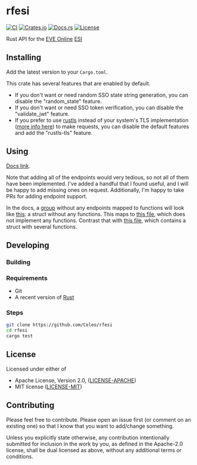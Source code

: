 # rfesi

[![CI](https://github.com/Celeo/rfesi/workflows/CI/badge.svg?branch=master)](https://github.com/celeo/rfesi/actions?query=workflow%3ACI)
[![Crates.io](https://img.shields.io/crates/v/rfesi.svg)](https://crates.io/crates/rfesi)
[![Docs.rs](https://docs.rs/rfesi/badge.svg)](https://docs.rs/rfesi)
[![License](https://img.shields.io/crates/l/rfesi)](https://github.com/Celeo/rfesi/blob/master/Cargo.toml#L10)

Rust API for the [EVE Online](https://www.eveonline.com/) [ESI](https://docs.esi.evetech.net/docs/esi_introduction.html)

## Installing

Add the latest version to your `Cargo.toml`.

This crate has several features that are enabled by default.

- If you don't want or need random SSO state string generation, you can disable the "random_state" feature.
- If you don't want or need SSO token verification, you can disable the "validate_jwt" feature.
- If you prefer to use [rustls](https://crates.io/crates/rustls) instead of your system's TLS implementation ([more info here](https://docs.rs/reqwest/latest/reqwest/tls/)) to make requests, you can disable the default features and add the "rustls-tls" feature.

## Using

[Docs link](https://docs.rs/rfesi).

Note that adding all of the endpoints would very tedious, so not all of them have been implemented. I've added a handful that I found useful, and I will be happy to add missing ones on request. Additionally, I'm happy to take PRs for adding endpoint support.

In the docs, a [group](https://docs.rs/rfesi/latest/rfesi/groups/index.html) without any endpoints mapped to functions will look like [this](https://docs.rs/rfesi/0.5.0/rfesi/groups/struct.MarketGroup.html): a struct without any functions. This maps to [this file](https://github.com/Celeo/rfesi/blob/0e7a5bfe6118bc8e57d1196afea481b786f4460e/src/groups/market.rs), which does not implement any functions. Contrast that with [this file](https://github.com/Celeo/rfesi/blob/0e7a5bfe6118bc8e57d1196afea481b786f4460e/src/groups/character.rs), which contains a struct with several functions.

## Developing

### Building

### Requirements

* Git
* A recent version of [Rust](https://www.rust-lang.org/tools/install)

### Steps

```sh
git clone https://github.com/Celeo/rfesi
cd rfesi
cargo test
```

## License

Licensed under either of

* Apache License, Version 2.0, ([LICENSE-APACHE](LICENSE-APACHE))
* MIT license ([LICENSE-MIT](LICENSE-MIT))

## Contributing

Please feel free to contribute. Please open an issue first (or comment on an existing one) so that I know that you want to add/change something.

Unless you explicitly state otherwise, any contribution intentionally submitted for inclusion in the work by you, as defined in the Apache-2.0 license, shall be dual licensed as above, without any additional terms or conditions.
